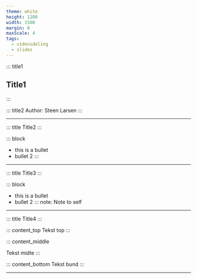 ```yaml
---
theme: white
height: 1200
width: 1500
margin: 0
maxScale: 4
tags:
  - vidensdeling
  - slides
---
```

<!-- slide template="[[tpl-kc-title]]" -->
::: title1
## Title1
:::

::: title2
Author: Steen Larsen
::: 

---
<!-- slide template="[[tpl-kc-fullpage]]" -->
::: title
Title2
:::

::: block
- this is a bullet
- bullet 2
::: <!-- element style="font-size: 24px; color: #0887AE;" -->

---
<!-- slide template="[[tpl-kc-1-1]]" -->
::: title
Title3
:::

::: block
- this is a bullet
- bullet 2
::: <!-- element style="font-size: 24px; color: #0887AE;" -->
note: Note to self

---
<!-- slide template="[[tpl-kc-1-3]]" -->
::: title
Title4
:::

::: content_top
Tekst top
::: <!-- element style="font-size: 24px; color: white;" -->

::: content_middle

Tekst midte
::: <!-- element style="font-size: 24px; color: grey;" -->

::: content_bottom
Tekst bund
::: <!-- element style="font-size: 24px; color: white" -->

---